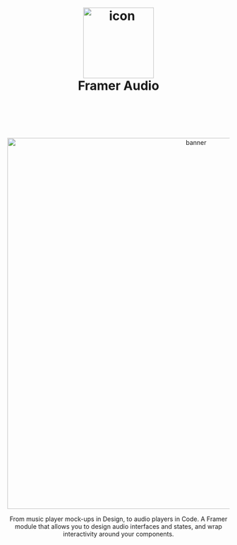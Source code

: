 <h1 align="center">
  <img src="https://d.pr/i/vnA8Vm+" width="160" alt="icon"><br>
  Framer Audio
  <br>
  <br>
</h1>
<br>
<p align="center">
  <br>
  
  <img src="https://cdn-std.dprcdn.net/files/acc_589332/rWg5bh" width="840" alt="banner">
  <br>
  <p align="center">From music player mock-ups in Design, to audio players in Code. A Framer module that allows you to design audio interfaces and states, and wrap interactivity around your components.</p>
</p>

